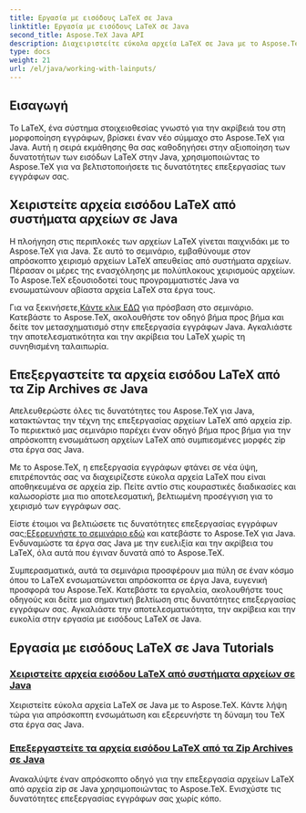 ```yaml
---
title: Εργασία με εισόδους LaTeX σε Java
linktitle: Εργασία με εισόδους LaTeX σε Java
second_title: Aspose.TeX Java API
description: Διαχειριστείτε εύκολα αρχεία LaTeX σε Java με το Aspose.TeX. Εξερευνήστε την απρόσκοπτη ενσωμάτωση, κάντε λήψη τώρα και αξιοποιήστε τη δύναμη του TeX στα έργα σας Java για βελτιωμένη επεξεργασία εγγράφων.
type: docs
weight: 21
url: /el/java/working-with-lainputs/
---
```

## Εισαγωγή

Το LaTeX, ένα σύστημα στοιχειοθεσίας γνωστό για την ακρίβειά του στη μορφοποίηση εγγράφων, βρίσκει έναν νέο σύμμαχο στο Aspose.TeX για Java. Αυτή η σειρά εκμάθησης θα σας καθοδηγήσει στην αξιοποίηση των δυνατοτήτων των εισόδων LaTeX στην Java, χρησιμοποιώντας το Aspose.TeX για να βελτιστοποιήσετε τις δυνατότητες επεξεργασίας των εγγράφων σας.

## Χειριστείτε αρχεία εισόδου LaTeX από συστήματα αρχείων σε Java

Η πλοήγηση στις περιπλοκές των αρχείων LaTeX γίνεται παιχνιδάκι με το Aspose.TeX για Java. Σε αυτό το σεμινάριο, εμβαθύνουμε στον απρόσκοπτο χειρισμό αρχείων LaTeX απευθείας από συστήματα αρχείων. Πέρασαν οι μέρες της ενασχόλησης με πολύπλοκους χειρισμούς αρχείων. Το Aspose.TeX εξουσιοδοτεί τους προγραμματιστές Java να ενσωματώνουν αβίαστα αρχεία LaTeX στα έργα τους.

 Για να ξεκινήσετε,[Κάντε κλικ ΕΔΩ](./file-system-input/) για πρόσβαση στο σεμινάριο. Κατεβάστε το Aspose.TeX, ακολουθήστε τον οδηγό βήμα προς βήμα και δείτε τον μετασχηματισμό στην επεξεργασία εγγράφων Java. Αγκαλιάστε την αποτελεσματικότητα και την ακρίβεια του LaTeX χωρίς τη συνηθισμένη ταλαιπωρία.

## Επεξεργαστείτε τα αρχεία εισόδου LaTeX από τα Zip Archives σε Java

Απελευθερώστε όλες τις δυνατότητες του Aspose.TeX για Java, κατακτώντας την τέχνη της επεξεργασίας αρχείων LaTeX από αρχεία zip. Το περιεκτικό μας σεμινάριο παρέχει έναν οδηγό βήμα προς βήμα για την απρόσκοπτη ενσωμάτωση αρχείων LaTeX από συμπιεσμένες μορφές zip στα έργα σας Java.

Με το Aspose.TeX, η επεξεργασία εγγράφων φτάνει σε νέα ύψη, επιτρέποντάς σας να διαχειρίζεστε εύκολα αρχεία LaTeX που είναι αποθηκευμένα σε αρχεία zip. Πείτε αντίο στις κουραστικές διαδικασίες και καλωσορίστε μια πιο αποτελεσματική, βελτιωμένη προσέγγιση για το χειρισμό των εγγράφων σας.

 Είστε έτοιμοι να βελτιώσετε τις δυνατότητες επεξεργασίας εγγράφων σας;[Εξερευνήστε το σεμινάριο εδώ](./zip-archive-input/) και κατεβάστε το Aspose.TeX για Java. Ενδυναμώστε τα έργα σας Java με την ευελιξία και την ακρίβεια του LaTeX, όλα αυτά που έγιναν δυνατά από το Aspose.TeX.

Συμπερασματικά, αυτά τα σεμινάρια προσφέρουν μια πύλη σε έναν κόσμο όπου το LaTeX ενσωματώνεται απρόσκοπτα σε έργα Java, ευγενική προσφορά του Aspose.TeX. Κατεβάστε τα εργαλεία, ακολουθήστε τους οδηγούς και δείτε μια σημαντική βελτίωση στις δυνατότητες επεξεργασίας εγγράφων σας. Αγκαλιάστε την αποτελεσματικότητα, την ακρίβεια και την ευκολία στην εργασία με εισόδους LaTeX σε Java.
## Εργασία με εισόδους LaTeX σε Java Tutorials
### [Χειριστείτε αρχεία εισόδου LaTeX από συστήματα αρχείων σε Java](./file-system-input/)
Χειριστείτε εύκολα αρχεία LaTeX σε Java με το Aspose.TeX. Κάντε λήψη τώρα για απρόσκοπτη ενσωμάτωση και εξερευνήστε τη δύναμη του TeX στα έργα σας Java.
### [Επεξεργαστείτε τα αρχεία εισόδου LaTeX από τα Zip Archives σε Java](./zip-archive-input/)
Ανακαλύψτε έναν απρόσκοπτο οδηγό για την επεξεργασία αρχείων LaTeX από αρχεία zip σε Java χρησιμοποιώντας το Aspose.TeX. Ενισχύστε τις δυνατότητες επεξεργασίας εγγράφων σας χωρίς κόπο.